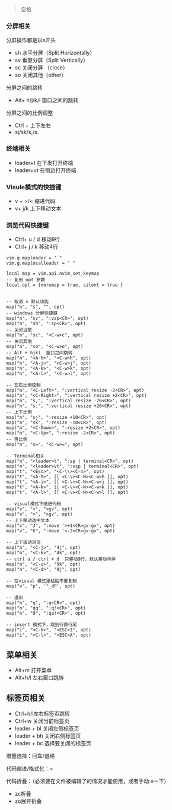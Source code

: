 > 
>
> <leader> 空格

### 分屏相关

分屏操作都是以s开头

- sh 水平分屏（Split Horizontally）
- sv 垂直分屏（Split Vertically）
- sc 关闭分屏 （close）
- so 关闭其他（other）

分屏之间的跳转

- Alt+ h/j/k/l 窗口之间的跳转

分屏之间的比例调整

- Ctrl + 上下左右
- sj/sk/s,/s.



### 终端相关

- leader+t     在下发打开终端
- leader+vt   在侧边打开终端

### Visule模式的快捷键

- v + >/<     缩进代码
- v+ j/k       上下移动文本

### 浏览代码快捷键

- Ctrl+ u / d      移动9行
- Ctrl+ j / k       移动4行

```
vim.g.mapleader = " "
vim.g.maplocalleader = " "

local map = vim.api.nvim_set_keymap
-- 复用 opt 参数
local opt = {noremap = true, silent = true }


-- 取消 s 默认功能
map("n", "s", "", opt)
-- windows 分屏快捷键
map("n", "sv", ":vsp<CR>", opt)
map("n", "sh", ":sp<CR>", opt)
-- 关闭当前
map("n", "sc", "<C-w>c", opt)
-- 关闭其他
map("n", "so", "<C-w>o", opt)
-- Alt + hjkl  窗口之间跳转
map("n", "<A-h>", "<C-w>h", opt)
map("n", "<A-j>", "<C-w>j", opt)
map("n", "<A-k>", "<C-w>k", opt)
map("n", "<A-l>", "<C-w>l", opt)

-- 左右比例控制
map("n", "<C-Left>", ":vertical resize -2<CR>", opt)
map("n", "<C-Right>", ":vertical resize +2<CR>", opt)
map("n", "s,", ":vertical resize -20<CR>", opt)
map("n", "s.", ":vertical resize +20<CR>", opt)
-- 上下比例
map("n", "sj", ":resize +10<CR>", opt)
map("n", "sk", ":resize -10<CR>", opt)
map("n", "<C-Down>", ":resize +2<CR>", opt)
map("n", "<C-Up>", ":resize -2<CR>", opt)
-- 等比例
map("n", "s=", "<C-w>=", opt)

-- Terminal相关
map("n", "<leader>t", ":sp | terminal<CR>", opt)
map("n", "<leader>vt", ":vsp | terminal<CR>", opt)
map("t", "<Esc>", "<C-\\><C-n>", opt)
map("t", "<A-h>", [[ <C-\><C-N><C-w>h ]], opt)
map("t", "<A-j>", [[ <C-\><C-N><C-w>j ]], opt)
map("t", "<A-k>", [[ <C-\><C-N><C-w>k ]], opt)
map("t", "<A-l>", [[ <C-\><C-N><C-w>l ]], opt)

-- visual模式下缩进代码
map("v", "<", "<gv", opt)
map("v", ">", ">gv", opt)
-- 上下移动选中文本
map("v", "J", ":move '>+1<CR>gv-gv", opt)
map("v", "K", ":move '<-2<CR>gv-gv", opt)

-- 上下滚动浏览
map("n", "<C-j>", "4j", opt)
map("n", "<C-k>", "4k", opt)
-- ctrl u / ctrl + d  只移动9行，默认移动半屏
map("n", "<C-u>", "9k", opt)
map("n", "<C-d>", "9j", opt)

-- 在visual 模式里粘贴不要复制
map("v", "p", '"_dP', opt)

-- 退出
map("n", "q", ":q<CR>", opt)
map("n", "qq", ":q!<CR>", opt)
map("n", "Q", ":qa!<CR>", opt)

-- insert 模式下，跳到行首行尾
map("i", "<C-h>", "<ESC>I", opt)
map("i", "<C-l>", "<ESC>A", opt)
```

## 菜单相关

- Alt+m 打开菜单
- Alt+h/l 左右窗口跳转

## 标签页相关

- Ctrl+h/l左右标签页跳转
- Ctrl+w    关闭当前标签页
- leader + bl 关闭左侧标签页
- leader + bh 关闭右侧标签页
- leader + bc 选择要关闭的标签页



增量选择：回车/退格

代码缩进/格式化：=

代码折叠：（必须要在文件被编辑了的情况才能使用，或者手动:e一下）

- zc折叠
- zo展开折叠
